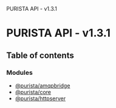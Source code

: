 PURISTA API - v1.3.1

# PURISTA API - v1.3.1

## Table of contents

### Modules

- [@purista/amqpbridge](modules/purista_amqpbridge.md)
- [@purista/core](modules/purista_core.md)
- [@purista/httpserver](modules/purista_httpserver.md)
